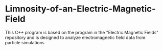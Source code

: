 # Limnosity-of-an-Electric-Magnetic-Field
This C++ program is based on the program in the "Electric Magnetic Fields" repository and is designed to analyze electromagnetic field data from particle simulations.
